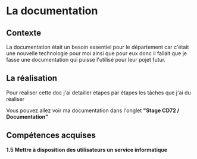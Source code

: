 # La documentation 

## Contexte 

La documentation était un besoin essentiel pour le département car c'était une nouvelle technologie  pour moi ainsi que pour eux donc il fallait que je fasse une documentation qui puisse l'utilisé pour leur pojet futur.

## La réalisation 

Pour réaliser cette doc j'ai detailler étapes par étapes les tâches que j'ai du réaliser 

Vous pouvez allez voir ma documentation dans l'onglet **"Stage CD72 / Documentation"**

## Compétences acquises 

**1.5 Mettre à disposition des utilisateurs un service informatique**